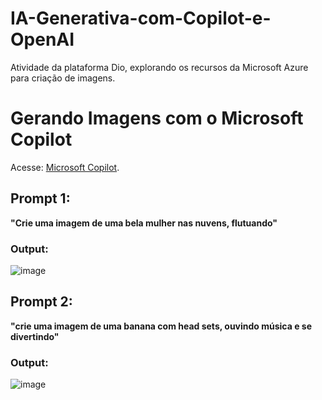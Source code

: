 # IA-Generativa-com-Copilot-e-OpenAI
Atividade da plataforma Dio, explorando os recursos da Microsoft Azure para criação de imagens.

# Gerando Imagens com o Microsoft Copilot

Acesse: [Microsoft Copilot](https://copilot.microsoft.com/).

## Prompt 1:  
**"Crie uma imagem de uma bela mulher nas nuvens, flutuando"**  

### Output:
![image](https://github.com/user-attachments/assets/bc2995ab-b8d7-4e8f-a692-71d2e7a2279b)

## Prompt 2:  
**"crie uma imagem de uma banana com head sets, ouvindo música e se divertindo"**  

### Output:

![image](https://github.com/user-attachments/assets/e9e5ab10-7272-4266-b121-4d3e2d10a2ab)










